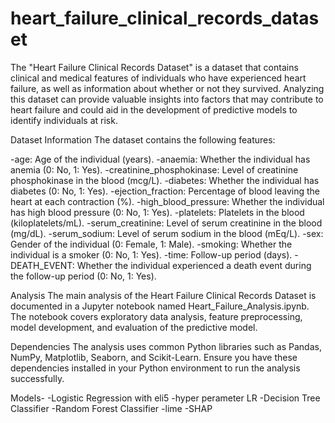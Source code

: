 # heart_failure_clinical_records_dataset
The "Heart Failure Clinical Records Dataset" is a dataset that contains clinical and medical features of individuals who have experienced heart failure, as well as information about whether or not they survived. Analyzing this dataset can provide valuable insights into factors that may contribute to heart failure and could aid in the development of predictive models to identify individuals at risk.

Dataset Information
The dataset contains the following features:

-age: Age of the individual (years).
-anaemia: Whether the individual has anemia (0: No, 1: Yes).
-creatinine_phosphokinase: Level of creatinine phosphokinase in the blood (mcg/L).
-diabetes: Whether the individual has diabetes (0: No, 1: Yes).
-ejection_fraction: Percentage of blood leaving the heart at each contraction (%).
-high_blood_pressure: Whether the individual has high blood pressure (0: No, 1: Yes).
-platelets: Platelets in the blood (kiloplatelets/mL).
-serum_creatinine: Level of serum creatinine in the blood (mg/dL).
-serum_sodium: Level of serum sodium in the blood (mEq/L).
-sex: Gender of the individual (0: Female, 1: Male).
-smoking: Whether the individual is a smoker (0: No, 1: Yes).
-time: Follow-up period (days).
-DEATH_EVENT: Whether the individual experienced a death event during the follow-up period (0: No, 1: Yes).

Analysis
The main analysis of the Heart Failure Clinical Records Dataset is documented in a Jupyter notebook named Heart_Failure_Analysis.ipynb. The notebook covers exploratory data analysis, feature preprocessing, model development, and evaluation of the predictive model.

Dependencies
The analysis uses common Python libraries such as Pandas, NumPy, Matplotlib, Seaborn, and Scikit-Learn. Ensure you have these dependencies installed in your Python environment to run the analysis successfully.

Models-
-Logistic Regression with eli5
-hyper perameter LR
-Decision Tree Classifier
-Random Forest Classifier
-lime
-SHAP

